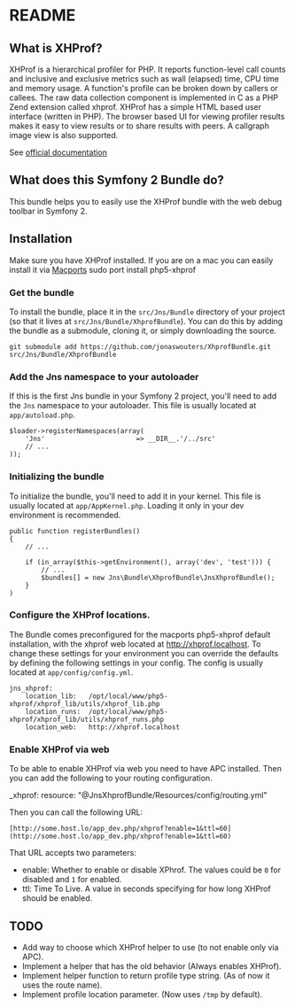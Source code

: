 README
======

What is XHProf?
---------------

XHProf is a hierarchical profiler for PHP. It reports function-level call counts and inclusive and exclusive metrics such as wall (elapsed) time, CPU time and memory usage.
A function's profile can be broken down by callers or callees. The raw data collection component is implemented in C as a PHP Zend extension called xhprof. 
XHProf has a simple HTML based user interface (written in PHP). The browser based UI for viewing profiler results makes it easy to view results or to share results with peers. 
A callgraph image view is also supported.

See [official documentation][1]

What does this Symfony 2 Bundle do?
-----------------------------------

This bundle helps you to easily use the XHProf bundle with the web debug toolbar in Symfony 2.


## Installation

Make sure you have XHProf installed. 
If you are on a mac you can easily install it via [Macports][2]
    sudo port install php5-xhprof

### Get the bundle

To install the bundle, place it in the `src/Jns/Bundle` directory of your project
(so that it lives at `src/Jns/Bundle/XhprofBundle`). You can do this by adding
the bundle as a submodule, cloning it, or simply downloading the source.

    git submodule add https://github.com/jonaswouters/XhprofBundle.git src/Jns/Bundle/XhprofBundle

### Add the Jns namespace to your autoloader

If this is the first Jns bundle in your Symfony 2 project, you'll
need to add the `Jns` namespace to your autoloader. This file is usually located at `app/autoload.php`.

    $loader->registerNamespaces(array(
        'Jns'                       => __DIR__.'/../src'
        // ...
    ));

### Initializing the bundle

To initialize the bundle, you'll need to add it in your kernel. This
file is usually located at `app/AppKernel.php`. Loading it only in your dev environment is recommended.

    public function registerBundles()
    {
        // ...

        if (in_array($this->getEnvironment(), array('dev', 'test'))) {
            // ...
            $bundles[] = new Jns\Bundle\XhprofBundle\JnsXhprofBundle();
        }
    )


### Configure the XHProf locations.

The Bundle comes preconfigured for the macports php5-xhprof default installation, 
with the xhprof web located at http://xhprof.localhost.
To change these settings for your environment you can override the defaults by
defining the following settings in your config. The config is usually located at `app/config/config.yml`.

    jns_xhprof:
        location_lib:   /opt/local/www/php5-xhprof/xhprof_lib/utils/xhprof_lib.php
        location_runs:  /opt/local/www/php5-xhprof/xhprof_lib/utils/xhprof_runs.php
        location_web:   http://xhprof.localhost

[1]: http://mirror.facebook.net/facebook/xhprof/doc.html
[2]: http://www.macports.org/

### Enable XHProf via web

To be able to enable XHProf via web you need to have APC installed. Then you can add the following to your routing configuration.

_xhprof:
    resource: "@JnsXhprofBundle/Resources/config/routing.yml"

Then you can call the following URL:

    [http://some.host.lo/app_dev.php/xhprof?enable=1&ttl=60](http://some.host.lo/app_dev.php/xhprof?enable=1&ttl=60)

That URL accepts two parameters:

* enable: Whether to enable or disable XPhrof. The values could be `0` for disabled and `1` for enabled.
* ttl: Time To Live. A value in seconds specifying for how long XHProf should be enabled.

## TODO

* Add way to choose which XHProf helper to use (to not enable only via APC).
* Implement a helper that has the old behavior (Always enables XHProf).
* Implement helper function to return profile type string. (As of now it uses the route name).
* Implement profile location parameter. (Now uses `/tmp` by default).


